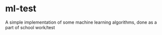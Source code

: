 # ml-test
A simple implementation of some machine learning algorithms, done as a part of school work/test
